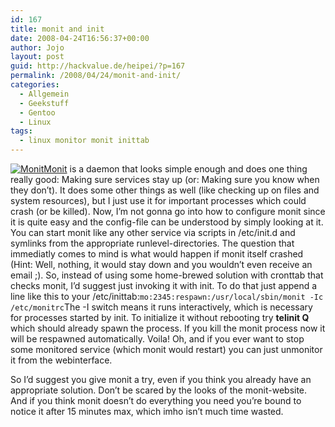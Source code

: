 ```yaml
---
id: 167
title: monit and init
date: 2008-04-24T16:56:37+00:00
author: Jojo
layout: post
guid: http://hackvalue.de/heipei/?p=167
permalink: /2008/04/24/monit-and-init/
categories:
  - Allgemein
  - Geekstuff
  - Gentoo
  - Linux
tags:
  - linux monitor monit inittab
---
```

[<img src="/weblog/monit.gif" alt="Monit" class="alignleft" />Monit](http://www.tildeslash.com/monit/) is a daemon that looks simple enough and does one thing really good: Making sure services stay up (or: Making sure you know when they don&#8217;t). It does some other things as well (like checking up on files and system resources), but I just use it for important processes which could crash (or be killed). Now, I&#8217;m not gonna go into how to configure monit since it is quite easy and the config-file can be understood by simply looking at it. You can start monit like any other service via scripts in /etc/init.d and symlinks from the appropriate runlevel-directories. The question that immediatly comes to mind is what would happen if monit itself crashed (Hint: Well, nothing, it would stay down and you wouldn&#8217;t even receive an email ;). So, instead of using some home-brewed solution with cronttab that checks monit, I&#8217;d suggest just invoking it with init. To do that just append a line like this to your /etc/inittab:`mo:2345:respawn:/usr/local/sbin/monit -Ic /etc/monitrc`The -I switch means it runs interactively, which is necessary for processes started by init. To initialize it without rebooting try **telinit Q** which should already spawn the process. If you kill the monit process now it will be respawned automatically. Voila! Oh, and if you ever want to stop some monitored service (which monit would restart) you can just unmonitor it from the webinterface.
  
So I&#8217;d suggest you give monit a try, even if you think you already have an appropriate solution. Don&#8217;t be scared by the looks of the monit-website. And if you think monit doesn&#8217;t do everything you need you&#8217;re bound to notice it after 15 minutes max, which imho isn&#8217;t much time wasted.
